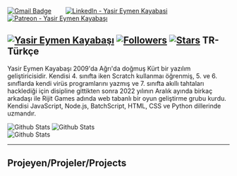 
[![Gmail Badge](https://img.shields.io/badge/Mail-D14836?style=for-the-badge&logo=gmail&logoColor=white)](mailto:yasirator04@gmail.com) &emsp;&emsp;[![LinkedIn - Yasir Eymen Kayabasi](https://img.shields.io/badge/LinkedIn-0077B5?style=for-the-badge&logo=linkedin&logoColor=white)](https://www.linkedin.com/in/yasir-eymen-kayabasi-4a9042240/)&emsp;&emsp;[![Patreon - Yasir  Eymen Kayabaşı](https://img.shields.io/badge/Patreon-D14836?style=for-the-badge&logo=patreon&logoColor=white)](https://www.patreon.com/yasirator)&emsp;&emsp;

[![Yasir Eymen Kayabaşı](https://img.shields.io/badge/YASO09-blue)](#) [![Followers](https://img.shields.io/github/followers/yaso09)](#) [![Stars](https://img.shields.io/github/stars/yaso09?label=Profile%20Stars&logo=Profile%20stars&logoColor=b)](#)
TR-Türkçe
---
Yasir Eymen Kayabaşı 2009'da Ağrı'da doğmuş Kürt bir yazılım geliştiricisidir. Kendisi 4. sınıfta iken Scratch kullanmaı öğrenmiş, 5. ve 6. sınıflarda kendi virüs programlarını yazmış ve 7. sınıfta akıllı tahtaları hacklediği için disipline gittikten sonra 2022 yılının Aralık ayında birkaç arkadaşı ile Rijit Games adında web tabanlı bir oyun geliştirme grubu kurdu.
Kendisi JavaScript, Node.js, BatchScript, HTML, CSS ve Python dillerinde uzmandır.

![Github Stats](https://github-readme-stats.vercel.app/api?username=yaso09&theme=light&hide_border=true&include_all_commits=true&count_private=true)
![Github Stats](https://github-readme-streak-stats.herokuapp.com/?user=yaso09&theme=light&hide_border=true&fire=red&sideNums=red)<br/>
![Github Stats](https://github-readme-stats.vercel.app/api/top-langs/?username=yaso09&theme=light&hide_border=false&include_all_commits=true&count_private=true&layout=compact&langs_count=10&include_private=true)

---
Projeyen/Projeler/Projects
---
